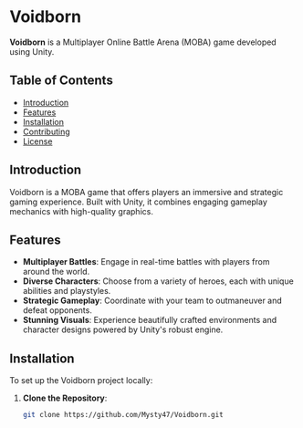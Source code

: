 # Voidborn

**Voidborn** is a Multiplayer Online Battle Arena (MOBA) game developed using Unity.

## Table of Contents

- [Introduction](#introduction)
- [Features](#features)
- [Installation](#installation)
- [Contributing](#contributing)
- [License](#license)

## Introduction

Voidborn is a MOBA game that offers players an immersive and strategic gaming experience. Built with Unity, it combines engaging gameplay mechanics with high-quality graphics.

## Features

- **Multiplayer Battles**: Engage in real-time battles with players from around the world.
- **Diverse Characters**: Choose from a variety of heroes, each with unique abilities and playstyles.
- **Strategic Gameplay**: Coordinate with your team to outmaneuver and defeat opponents.
- **Stunning Visuals**: Experience beautifully crafted environments and character designs powered by Unity's robust engine.

## Installation

To set up the Voidborn project locally:

1. **Clone the Repository**:
   ```bash
   git clone https://github.com/Mysty47/Voidborn.git
